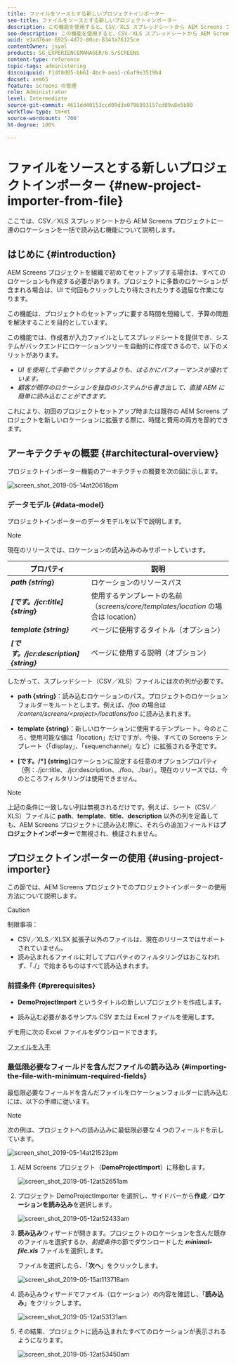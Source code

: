```yaml
---
title: ファイルをソースとする新しいプロジェクトインポーター
seo-title: ファイルをソースとする新しいプロジェクトインポーター
description: この機能を使用すると、CSV／XLS スプレッドシートから AEM Screens プロジェクトに一連のロケーションを一括で読み込むことができます。
seo-description: この機能を使用すると、CSV／XLS スプレッドシートから AEM Screens プロジェクトに一連のロケーションを一括で読み込むことができます。
uuid: e1ad76ae-6925-4d72-80ce-8343a76125ce
contentOwner: jsyal
products: SG_EXPERIENCEMANAGER/6.5/SCREENS
content-type: reference
topic-tags: administering
discoiquuid: f1df8d05-bb61-4bc9-aea1-c6af9e3519b4
docset: aem65
feature: Screens の管理
role: Administrator
level: Intermediate
source-git-commit: 4611dd40153ccd09d3a0796093157cd09a8e5b80
workflow-type: tm+mt
source-wordcount: '700'
ht-degree: 100%

---
```



# ファイルをソースとする新しいプロジェクトインポーター {#new-project-importer-from-file}

ここでは、CSV／XLS スプレッドシートから AEM Screens プロジェクトに一連のロケーションを一括で読み込む機能について説明します。

## はじめに {#introduction}

AEM Screens プロジェクトを組織で初めてセットアップする場合は、すべてのロケーションも作成する必要があります。プロジェクトに多数のロケーションが含まれる場合は、UI で何回もクリックしたり待たされたりする退屈な作業になります。

この機能は、プロジェクトのセットアップに要する時間を短縮して、予算の問題を解決することを目的としています。

この機能では、作成者が入力ファイルとしてスプレッドシートを提供でき、システムがバックエンドにロケーションツリーを自動的に作成できるので、以下のメリットがあります。

* *UI を使用して手動でクリックするよりも、はるかにパフォーマンスが優れています。*
* *顧客が既存のロケーションを独自のシステムから書き出して、直接 AEM に簡単に読み込むことができます。*

これにより、初回のプロジェクトセットアップ時または既存の AEM Screens プロジェクトを新しいロケーションに拡張する際に、時間と費用の両方を節約できます。

## アーキテクチャの概要 {#architectural-overview}

プロジェクトインポーター機能のアーキテクチャの概要を次の図に示します。

![screen_shot_2019-05-14at20618pm](assets/screen_shot_2019-05-14at20618pm.png)

### データモデル {#data-model}

プロジェクトインポーターのデータモデルを以下で説明します。

>[!NOTE]
>
>現在のリリースでは、ロケーションの読み込みのみサポートしています。

| **プロパティ** | **説明** |
|---|---|
| ***path {string*}** | ロケーションのリソースパス |
| ***[です。/jcr:title] {string*}** | 使用するテンプレートの名前（*screens/core/templates/location* の場合は location） |
| ***template {string}*** | ページに使用するタイトル（オプション） |
| ***[です。/jcr:description] {string}*** | ページに使用する説明（オプション） |

したがって、スプレッドシート（CSV／XLS）ファイルには次の列が必要です。

* **path {string}**：読み込むロケーションのパス。プロジェクトのロケーションフォルダーをルートとします。例えば、*/foo* の場合は */content/screens/&lt;project>/locations/foo* に読み込まれます。

* **template {string}**：新しいロケーションに使用するテンプレート。今のところ、使用可能な値は「location」だけですが、今後、すべての Screens テンプレート（「display」、「sequenchannel」など）に拡張される予定です。
* **[です。/*] {string}**&#x200B;ロケーションに設定する任意のオプションプロパティ（例：./jcr:title、./jcr:description、./foo、./bar）。現在のリリースでは、今のところフィルタリングは使用できません。

>[!NOTE]
>
>上記の条件に一致しない列は無視されるだけです。例えば、シート（CSV／XLS）ファイルに **path**、**template**、**title**、**description** 以外の列を定義しても、AEM Screens プロジェクトに読み込む際に、それらの追加フィールドは&#x200B;**プロジェクトインポーター**&#x200B;で無視され、検証されません。

## プロジェクトインポーターの使用 {#using-project-importer}

この節では、AEM Screens プロジェクトでのプロジェクトインポーターの使用方法について説明します。

>[!CAUTION]
>
>制限事項：
>
>* CSV／XLS／XLSX 拡張子以外のファイルは、現在のリリースではサポートされていません。
>* 読み込まれるファイルに対してプロパティのフィルタリングはおこなわれず、「./」で始まるものはすべて読み込まれます。
>



### 前提条件 {#prerequisites}

* **DemoProjectImport** というタイトルの新しいプロジェクトを作成します。

* 読み込む必要があるサンプル CSV または Excel ファイルを使用します。

デモ用に次の Excel ファイルをダウンロードできます。

[ファイルを入手](assets/minimal-file.xls)

### 最低限必要なフィールドを含んだファイルの読み込み {#importing-the-file-with-minimum-required-fields}

最低限必要なフィールドを含んだファイルをロケーションフォルダーに読み込むには、以下の手順に従います。

>[!NOTE]
>
>次の例は、プロジェクトへの読み込みに最低限必要な 4 つのフィールドを示しています。

![screen_shot_2019-05-14at21523pm](assets/screen_shot_2019-05-14at21523pm.png)

1. AEM Screens プロジェクト（**DemoProjectImport**）に移動します。

   ![screen_shot_2019-05-12at52651am](assets/screen_shot_2019-05-12at52651am.png)

1. プロジェクト DemoProjectImporter を選択し、サイドバーから&#x200B;**作成**／**ロケーションを読み込み**&#x200B;を選択します。

   ![screen_shot_2019-05-12at52433am](assets/screen_shot_2019-05-12at52433am.png)

1. **読み込み**&#x200B;ウィザードが開きます。プロジェクトのロケーションを含んだ既存のファイルを選択するか、*前提条件*&#x200B;の節でダウンロードした ***minimal-file.xls*** ファイルを選択します。

   ファイルを選択したら、「**次へ**」をクリックします。

   ![screen_shot_2019-05-15at113718am](assets/screen_shot_2019-05-15at113718am.png)

1. 読み込みウィザードでファイル（ロケーション）の内容を確認し、「**読み込み**」をクリックします。

   ![screen_shot_2019-05-12at53131am](assets/screen_shot_2019-05-12at53131am.png)

1. その結果、プロジェクトに読み込まれたすべてのロケーションが表示されるようになります。

   ![screen_shot_2019-05-12at53450am](assets/screen_shot_2019-05-12at53450am.png)

